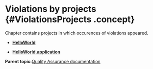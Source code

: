 # Violations by projects {#ViolationsProjects .concept}

Chapter contains projects in which occurences of violations appeared.

-   **[HelloWorld](../../qa/projects/HelloWorld.md)**  

-   **[HelloWorld.application](../../qa/projects/HelloWorld.application.md)**  


**Parent topic:**[Quality Assurance documentation](../../qa/qa.md)

